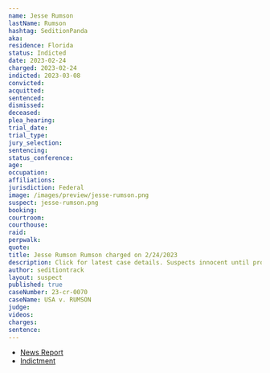 ```yaml
---
name: Jesse Rumson
lastName: Rumson
hashtag: SeditionPanda
aka:
residence: Florida
status: Indicted
date: 2023-02-24
charged: 2023-02-24
indicted: 2023-03-08
convicted:
acquitted:
sentenced:
dismissed:
deceased:
plea_hearing:
trial_date:
trial_type:
jury_selection:
sentencing:
status_conference:
age:
occupation:
affiliations:
jurisdiction: Federal
image: /images/preview/jesse-rumson.png
suspect: jesse-rumson.png
booking:
courtroom:
courthouse:
raid:
perpwalk:
quote:
title: Jesse Rumson Rumson charged on 2/24/2023
description: Click for latest case details. Suspects innocent until proven guilty.
author: seditiontrack
layout: suspect
published: true
caseNumber: 23-cr-0070
caseName: USA v. RUMSON
judge:
videos:
charges:
sentence:
---
```

- [News Report](https://www.wfla.com/news/local-news/citrus-county/florida-man-known-as-sedition-panda-arrested-for-allegedly-storming-capitol/)
- [Indictment](https://storage.courtlistener.com/recap/gov.uscourts.dcd.252921/gov.uscourts.dcd.252921.8.0_1.pdf)
